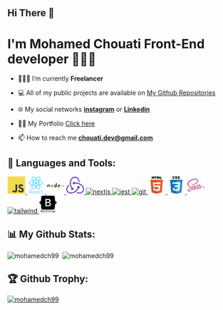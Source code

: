 <h2 align="left">Hi There 👋</h2>
<h1 align="left">I'm Mohamed Chouati Front-End developer 🧑🏽‍💻</h1>


- 🧑🏽‍💻 I’m currently **Freelancer**

- 💻 All of my public projects are available on <a href="https://github.com/MohamedCh99?tab=repositories">My Github Repositories</a>

- 🌐 My social networks <a href="https://www.instagram.com/mohamed.chouati_/">**instagram**</a> or <a href="https://www.linkedin.com/in/mohamed-chouati-249798198/">**Linkedin**</a>

- 👨‍💻 My Portfolio <a href="https://moha-code.netlify.app/">Click here</a>

- 📫 How to reach me **chouati.dev@gmail.com**

<p align="center"></p>
<h2 align="left">🧰 Languages and Tools:</h2>

<a href="https://developer.mozilla.org/en-US/docs/Web/JavaScript" target="_blank" rel="noreferrer"> <img src="https://raw.githubusercontent.com/devicons/devicon/master/icons/javascript/javascript-original.svg" alt="javascript" width="40" height="40"/> </a>
<a href="https://reactjs.org/" target="_blank" rel="noreferrer"> <img src="https://raw.githubusercontent.com/devicons/devicon/master/icons/react/react-original-wordmark.svg" alt="react" width="40" height="40"/> </a> 
<a href="https://nodejs.org" target="_blank" rel="noreferrer"> <img src="https://raw.githubusercontent.com/devicons/devicon/master/icons/nodejs/nodejs-original-wordmark.svg" alt="nodejs" width="40" height="40"/> </a>
 <a href="https://redux.js.org" target="_blank" rel="noreferrer"> <img src="https://raw.githubusercontent.com/devicons/devicon/master/icons/redux/redux-original.svg" alt="redux" width="40" height="40"/> </a>
 <a href="https://nextjs.org/" target="_blank" rel="noreferrer"> <img src="https://cdn.worldvectorlogo.com/logos/nextjs-2.svg" alt="nextjs" width="40" height="40"/> </a> 
 <a href="https://jestjs.io" target="_blank" rel="noreferrer"> <img src="https://www.vectorlogo.zone/logos/jestjsio/jestjsio-icon.svg" alt="jest" width="40" height="40"/> </a> 
  <a href="https://git-scm.com/" target="_blank" rel="noreferrer"> <img src="https://www.vectorlogo.zone/logos/git-scm/git-scm-icon.svg" alt="git" width="40" height="40"/> </a> <a href="https://www.w3.org/html/" target="_blank" rel="noreferrer"> <img src="https://raw.githubusercontent.com/devicons/devicon/master/icons/html5/html5-original-wordmark.svg" alt="html5" width="40" height="40"/> </a>  <a href="https://www.w3schools.com/css/" target="_blank" rel="noreferrer"> <img src="https://raw.githubusercontent.com/devicons/devicon/master/icons/css3/css3-original-wordmark.svg" alt="css3" width="40" height="40"/> </a> <a href="https://sass-lang.com" target="_blank" rel="noreferrer"> <img src="https://raw.githubusercontent.com/devicons/devicon/master/icons/sass/sass-original.svg" alt="sass" width="40" height="40"/> </a> <a href="https://tailwindcss.com/" target="_blank" rel="noreferrer"> <img src="https://www.vectorlogo.zone/logos/tailwindcss/tailwindcss-icon.svg" alt="tailwind" width="40" height="40"/> </a> <a href="https://getbootstrap.com" target="_blank" rel="noreferrer"> <img src="https://raw.githubusercontent.com/devicons/devicon/master/icons/bootstrap/bootstrap-plain-wordmark.svg" alt="bootstrap" width="40" height="40"/> </a>

<h2 align="left">📊 My Github Stats:</h2>
 

<p><img align="center" src="https://github-readme-streak-stats.herokuapp.com/?user=mohamedch99&theme=onedark" alt="mohamedch99" />
&nbsp;<img align="center" src="https://github-readme-stats.vercel.app/api?username=mohamedch99&show_icons=true&locale=en&theme=onedark" alt="mohamedch99" /></p>
<h2 align="left">🏆 Github Trophy:</h2>
<p align="left"> <a href="https://github.com/ryo-ma/github-profile-trophy"><img src="https://github-profile-trophy.vercel.app/?username=mohamedch99&title=Repositories,Commits&theme=onedark" alt="mohamedch99" /></p>
